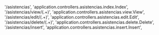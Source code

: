 '/asistencias', 'application.controllers.asistencias.index.Index',
'/asistencias/view/(.+)', 'application.controllers.asistencias.view.View',
'/asistencias/edit/(.+)', 'application.controllers.asistencias.edit.Edit',
'/asistencias/delete/(.+)', 'application.controllers.asistencias.delete.Delete',
'/asistencias/insert', 'application.controllers.asistencias.insert.Insert',